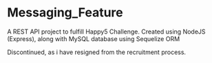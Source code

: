 # Messaging_Feature

A REST API project to fulfill Happy5 Challenge. 
Created using NodeJS (Express), along with MySQL database using Sequelize ORM

Discontinued, as i have resigned from the recruitment process.
